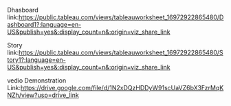 Dhasboard link:https://public.tableau.com/views/tableauworksheet_16972922865480/Dashboard1?:language=en-US&publish=yes&:display_count=n&:origin=viz_share_link


Story link:https://public.tableau.com/views/tableauworksheet_16972922865480/Story1?:language=en-US&publish=yes&:display_count=n&:origin=viz_share_link

vedio Demonstration Link:https://drive.google.com/file/d/1N2xDQzHDDyW91scUaVZ6bX3FzrMqKNZh/view?usp=drive_link
